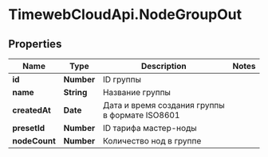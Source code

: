 # TimewebCloudApi.NodeGroupOut

## Properties

Name | Type | Description | Notes
------------ | ------------- | ------------- | -------------
**id** | **Number** | ID группы | 
**name** | **String** | Название группы | 
**createdAt** | **Date** | Дата и время создания группы в формате ISO8601 | 
**presetId** | **Number** | ID тарифа мастер-ноды | 
**nodeCount** | **Number** | Количество нод в группе | 


